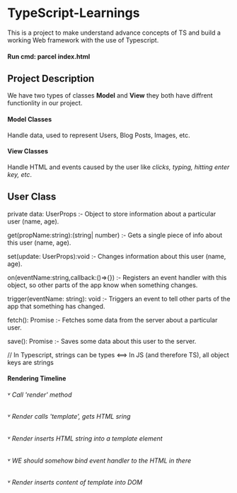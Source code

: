 # TypeScript-Learnings

This is a project to make understand advance
concepts of TS and build a working Web framework with the use of Typescript.

#### Run cmd: parcel index.html

## Project Description

We have two types of classes **Model** and **View** they both have diffrent functionlity in our project.

#### Model Classes

Handle data, used to represent Users, Blog Posts, Images, etc.

#### View Classes

Handle HTML and events caused by the user like _clicks, typing, hitting enter key, etc_.

## User Class

private data: UserProps :- Object to store information about a particular user (name, age).

get(propName:string):(string| number) :- Gets a single piece of info about this user (name, age).

set(update: UserProps):void :- Changes information about this user (name, age).

on(eventName:string,callback:()=>{}) :- Registers an event handler with this object, so other parts of the app know when something changes.

trigger(eventName: string): void :- Triggers an event to tell other parts of the app that something has changed.

fetch(): Promise :- Fetches some data from the server about a particular user.

save(): Promise :- Saves some data about this user to the server.

// In Typescript, strings can be types <==> In JS (and therefore TS), all object keys are strings

#### Rendering Timeline

###### ˅ Call _'render'_ method

###### ˅ Render calls _'template'_, gets HTML sring

###### ˅ Render inserts HTML string into a template element

###### ˅ WE should somehow bind event handler to the HTML in there

###### ˅ Render inserts content of template into DOM
